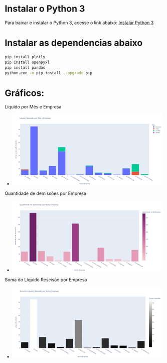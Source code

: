 


# Instalar o Python 3

Para baixar e instalar o Python 3, acesse o link abaixo:
[Instalar Python 3](https://www.python.org/downloads/)


# Instalar as dependencias abaixo

```bash
pip install plotly
pip install openpyxl
pip install pandas
python.exe -m pip install --upgrade pip
```


# Gráficos:

Líquido por Mês e Empresa
- ![Grafico Liquido por Mês e Empresa](./graficos/liquido-rescisao-por-mes-empresa.png)



Quantidade de demissões por Empresa
- ![Grafico Liquido por Mês e Empresa](./graficos/qauntidade-de-demissoes-por-empresa.png)



Soma do Líquido Rescisão por Empresa
- ![Grafico Liquido por Mês e Empresa](./graficos/soma-liquido-rescisao-por-empresa.png)
